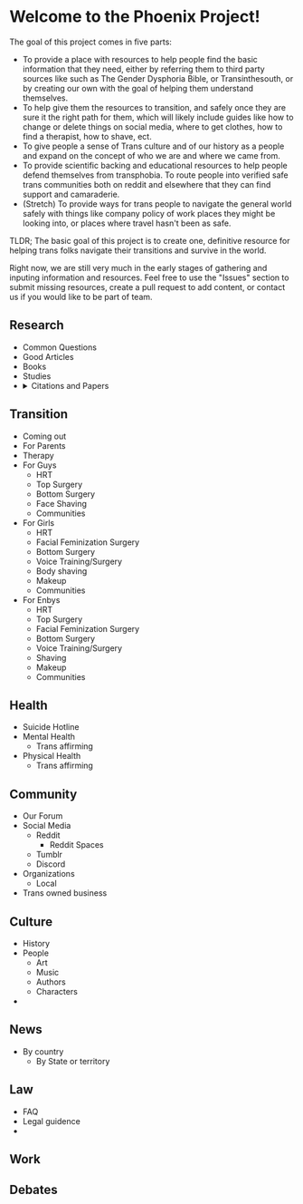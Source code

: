 # Welcome to the Phoenix Project!

The goal of this project comes in five parts: 
- To provide a place with resources to help people find the basic information that they need, either by referring them to third party sources like such as The Gender Dysphoria Bible, or Transinthesouth, or by creating our own with the goal of helping them understand themselves. 
- To help give them the resources to transition, and safely once they are sure it the right path for them, which will likely include guides like how to change or delete things on social media, where to get clothes, how to find a therapist, how to shave, ect. 
- To give people a sense of Trans culture and of our history as a people and expand on the concept of who we are and where we came from. 
- To provide scientific backing and educational resources to help people defend themselves from transphobia. To route people into verified safe trans communities both on reddit and elsewhere that they can find support and camaraderie. 
- (Stretch) To provide ways for trans people to navigate the general world safely with things like company policy of work places they might be looking into, or places where travel hasn't been as safe.

TLDR; The basic goal of this project is to create one, definitive resource for helping trans folks navigate their transitions and survive in the world.

Right now, we are still very much in the early stages of gathering and inputing information and resources. Feel free to use the "Issues" section to submit missing resources, create a pull request to add content, or contact us if you would like to be part of team.


## Research
<ul>
  <li>Common Questions</li>
  <li>Good Articles</li>
  <li>Books</li>
  <li>Studies</li>
  <li class="detail-drop">
    <details>
      <summary>Citations and Papers</summary>
      <blockquote>
        <details> 
          <summary> 
            Physical Health
          </summary>
          <blockquote>
            <ul>
              <li><a href="research/citations/screening.md">Cancer Screening</a></li>
              <li><a href="research/citations/cancer.md">Cancer</a></li>
              <li><a href="research/citations/fertility.md">Fertility</a></li>
              <li><a href="research/citations/genetics.md">Genetics</a></li>
              <li><a href="research/citations/gynaecology.md">Gynaecology</a></li>
              <li><a href="research/citations/hiv.md">HIV</a></li>
              <li><a href="research/citations/intersex.md">Intersex Conditions</li>
              <li><a href="research/citations/other-medical.md">Other Medical Conditions</a></li>
              <li><a href="research/citations/siblings.md">Twins & Siblings</a></li>
            </ul> 
          </blockquote>
        </details>
        <details> 
          <summary>Mental Health</summary>
          <blockquote>
            <ul>
              <li><a href="research/citations/autism.md">Autism</a></li>
              <li><a href="research/citations/brains.md">Brains</a></li>
              <li><a href="research/citations/eating-disorder.md">Eating Disorders</a></li>
              <li><a href="research/citations/mental-health.md">General Mental Healt</a></li>
              <li><a href="research/citations/sexuality.md">Sexuality</a></li>
              <li><a href="research/citations/addiction.md">Substance Abuse & Addiction</a></li>
              <li><a href="research/citations/suicide.md">Suicide</a></li>
            </ul>
          </blockquote>
        </details>
        <details> 
          <summary>Transition</summary>
          <blockquote>
            <ul>
              <li><a href="research/citations/identity.md">Gender Identity</a></li>
              <li><a href="research/citations/hrt.md">HRT</a></li>
              <li><a href="research/citations/minors.md">Minors</a></li>
              <li><a href="research/citations/seniors.md">Older Adults</a></li>
              <li><a href="research/citations/research.md">Research</a></li>
              <li><a href="research/citations/surgery.md">Surgery</a></li>
              <li><a href="research/citations/voice.md">Voice</a></li>
            </ul>
          </blockquote>
          </details> 
          <details> 
            <summary>Living</summary>
            <blockquote>
              <ul>
                <li><a href="research/citations/causes.md">Etiology</a></li>
                <li><a href="research/citations/healthcare.md">Healthcare</a></li>
                <li><a href="research/citations/legislation.md">Legislation</a></li>
                <li><a href="research/citations/military.md">Military</a></li>
                <li><a href="research/citations/prisons.md">Prisons</a></li>
                <li><a href="research/citations/quality-of-life.md">Quality of Life</a></li>
                <li><a href="research/citations/demography.md">Sociodemographics</a></li>
                <li><a href="research/citations/sports.md">Sports</a></li>
                <li><a href="research/citations/transphobia.md">Transphobia & Discrimination</a></li>
              </ul>
            </blockquote>
          </details>
          <details> 
            <summary>Other</summary>
            <blockquote>
              <ul>
                <li><a href="research/citations/other.md">Other</a></li>
              </ul>
            </blockquote>
        </details>
      </blockquote>
    </details>
  </li>
</ul>


## Transition
  - Coming out
  - For Parents
  - Therapy
  - For Guys
    - HRT
    - Top Surgery
    - Bottom Surgery
    - Face Shaving
    - Communities
  - For Girls
    - HRT
    - Facial Feminization Surgery
    - Bottom Surgery
    - Voice Training/Surgery
    - Body shaving
    - Makeup
    - Communities
  - For Enbys
    - HRT
    - Top Surgery
    - Facial Feminization Surgery
    - Bottom Surgery
    - Voice Training/Surgery
    - Shaving
    - Makeup
    - Communities

## Health
  - Suicide Hotline
  - Mental Health
    - Trans affirming 
  - Physical Health
    - Trans affirming


## Community
  - Our Forum
  - Social Media
    - Reddit
      - Reddit Spaces
    - Tumblr
    - Discord
  - Organizations
    - Local
  - Trans owned business
  
## Culture
  - History
  - People
    - Art
    - Music
    - Authors
    - Characters
  - 

## News
  - By country
    - By State or territory

## Law
  - FAQ
  - Legal guidence
  - 

## Work

## Debates
